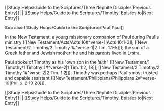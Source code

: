 [[Study Helps/Guide to the Scriptures/Three Nephite Disciples|Previous Entry]]  ||  [[Study Helps/Guide to the Scriptures/Timothy, Epistles to|Next Entry]]

 See also [[Study Helps/Guide to the Scriptures/Paul|Paul]]

 In the New Testament, a young missionary companion of Paul during Paul's ministry ([[New Testament/Acts/Acts 16#^verse-1|Acts 16:1-3]]; [[New Testament/2 Timothy/2 Timothy 1#^verse-1|2 Tim. 1:1-5]]); the son of a Greek father and Jewish mother; he and his parents lived in Lystra.

 Paul spoke of Timothy as his "own son in the faith" ([[New Testament/1 Timothy/1 Timothy 1#^verse-2|1 Tim. 1:2, 18]]; [[New Testament/2 Timothy/2 Timothy 1#^verse-2|2 Tim. 1:2]]). Timothy was perhaps Paul's most trusted and capable assistant ([[New Testament/Philippians/Philippians 2#^verse-19|Philip. 2:19-23]]).

[[Study Helps/Guide to the Scriptures/Three Nephite Disciples|Previous Entry]]  ||  [[Study Helps/Guide to the Scriptures/Timothy, Epistles to|Next Entry]]